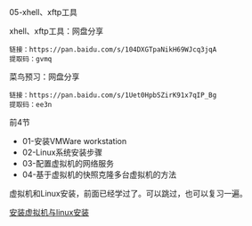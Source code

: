 05-xhell、xftp工具



xhell、xftp工具：网盘分享

```
链接：https://pan.baidu.com/s/104DXGTpaNikH69WJcq3jqA 
提取码：gvmq 
```



菜鸟预习：网盘分享

```
链接：https://pan.baidu.com/s/1Uet0HpbSZirK91x7qIP_Bg 
提取码：ee3n 
```



前4节

* 01-安装VMWare workstation
* 02-Linux系统安装步骤
* 03-配置虚拟机的网络服务
* 04-基于虚拟机的快照克隆多台虚拟机的方法

虚拟机和Linux安装，前面已经学过了。可以跳过，也可以复习一遍。

[安装虚拟机与linux安装](../../02.安装虚拟机与linux安装/note/02.安装虚拟机与linux安装.md)


